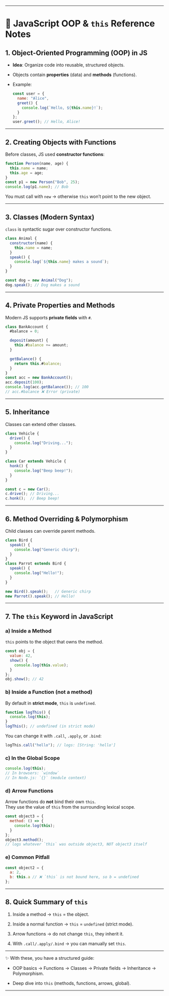 * * *

# 📘 JavaScript OOP & `this` Reference Notes

## 1. Object-Oriented Programming (OOP) in JS

* **Idea**: Organize code into reusable, structured objects.
    
* Objects contain **properties** (data) and **methods** (functions).
    
* Example:
    
    ```js
    const user = {
      name: "Alice",
      greet() {
        console.log(`Hello, ${this.name}!`);
      }
    };
    user.greet(); // Hello, Alice!
    ```
    

* * *

## 2. Creating Objects with Functions

Before classes, JS used **constructor functions**:

```js
function Person(name, age) {
  this.name = name;
  this.age = age;
}
const p1 = new Person("Bob", 25);
console.log(p1.name); // Bob
```

You must call with `new` → otherwise `this` won’t point to the new object.

* * *

## 3. Classes (Modern Syntax)

`class` is syntactic sugar over constructor functions.

```js
class Animal {
  constructor(name) {
    this.name = name;
  }
  speak() {
    console.log(`${this.name} makes a sound`);
  }
}

const dog = new Animal("Dog");
dog.speak(); // Dog makes a sound
```

* * *

## 4. Private Properties and Methods

Modern JS supports **private fields** with `#`.

```js
class BankAccount {
  #balance = 0;

  deposit(amount) {
    this.#balance += amount;
  }

  getBalance() {
    return this.#balance;
  }
}
const acc = new BankAccount();
acc.deposit(100);
console.log(acc.getBalance()); // 100
// acc.#balance ❌ Error (private)
```

* * *

## 5. Inheritance

Classes can extend other classes.

```js
class Vehicle {
  drive() {
    console.log("Driving...");
  }
}

class Car extends Vehicle {
  honk() {
    console.log("Beep beep!");
  }
}

const c = new Car();
c.drive(); // Driving...
c.honk();  // Beep beep!
```

* * *

## 6. Method Overriding & Polymorphism

Child classes can override parent methods.

```js
class Bird {
  speak() {
    console.log("Generic chirp");
  }
}
class Parrot extends Bird {
  speak() {
    console.log("Hello!");
  }
}

new Bird().speak();   // Generic chirp
new Parrot().speak(); // Hello!
```

* * *

## 7. The `this` Keyword in JavaScript

### a) Inside a Method

`this` points to the object that owns the method.

```js
const obj = {
  value: 42,
  show() {
    console.log(this.value);
  }
};
obj.show(); // 42
```

### b) Inside a Function (not a method)

By default in **strict mode**, `this` is `undefined`.

```js
function logThis() {
  console.log(this);
}
logThis(); // undefined (in strict mode)
```

You can change it with `.call`, `.apply`, or `.bind`:

```js
logThis.call("hello"); // logs: [String: 'hello']
```

### c) In the Global Scope

```js
console.log(this);
// In browsers: `window`
// In Node.js: `{}` (module context)
```

### d) Arrow Functions

Arrow functions do **not** bind their own `this`.  
They use the value of `this` from the surrounding lexical scope.

```js
const object3 = {
  method: () => {
    console.log(this);
  }
};
object3.method(); 
// logs whatever `this` was outside object3, NOT object3 itself
```

### e) Common Pitfall

```js
const object2 = {
  a: 2,
  b: this.a // ❌ `this` is not bound here, so b = undefined
};
```

* * *

## 8. Quick Summary of `this`

1. Inside a method → `this` = the object.
    
2. Inside a normal function → `this` = `undefined` (strict mode).
    
3. Arrow functions → do not change `this`, they inherit it.
    
4. With `.call/.apply/.bind` → you can manually set `this`.
    

* * *

✨ With these, you have a structured guide:

* OOP basics → Functions → Classes → Private fields → Inheritance → Polymorphism.
    
* Deep dive into `this` (methods, functions, arrows, global).
    

* * *

